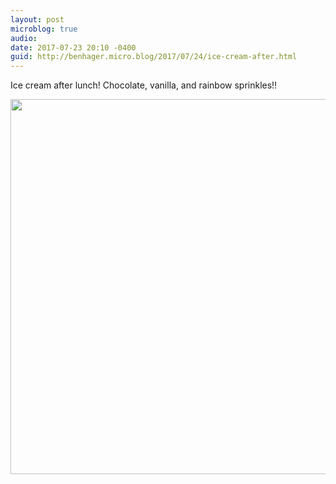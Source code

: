 ```yaml
---
layout: post
microblog: true
audio: 
date: 2017-07-23 20:10 -0400
guid: http://benhager.micro.blog/2017/07/24/ice-cream-after.html
---
```

Ice cream after lunch! Chocolate, vanilla, and rainbow sprinkles!!

<img src="http://hager.blog/uploads/2017/e20e08a652.jpg" width="600" height="600" />
